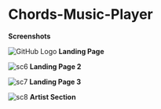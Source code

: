 
# Chords-Music-Player

**Screenshots**

![GitHub Logo](https://user-images.githubusercontent.com/70936225/114867972-09bed280-9e13-11eb-8c91-00ac84f99674.jpg)
**Landing Page**

![sc6](https://user-images.githubusercontent.com/70936225/114869370-830af500-9e14-11eb-9cd9-05c8e29fe513.jpg)
**Landing Page 2**

![sc7](https://user-images.githubusercontent.com/70936225/114869595-cb2a1780-9e14-11eb-9c54-4077b8a6175f.jpg)
**Landing Page 3**


![sc8](https://user-images.githubusercontent.com/70936225/114869450-9d44d300-9e14-11eb-88ed-ac648c878fbe.jpg)
**Artist Section**


